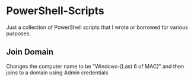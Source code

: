 # PowerShell-Scripts

Just a collection of PowerShell scripts that I wrote or borrowed for various purposes. 

## Join Domain

Changes the computer name to be "Windows-[Last 6 of MAC]" and then joins to a domain using Admin credentials
